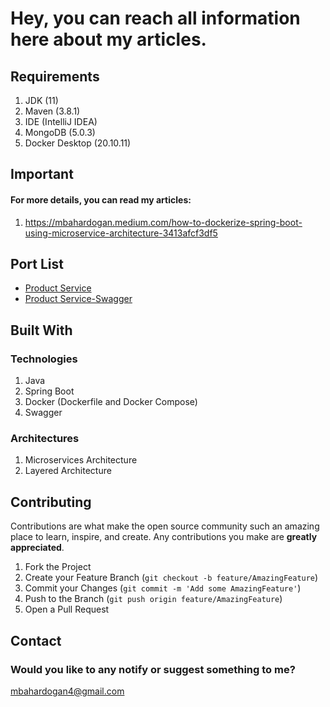 # Hey, you can reach all information here about my articles.

## Requirements

1. JDK (11)
2. Maven (3.8.1)
3. IDE (IntelliJ IDEA)
4. MongoDB (5.0.3)
5. Docker Desktop (20.10.11)


## Important

#### For more details, you can read my articles:
1. https://mbahardogan.medium.com/how-to-dockerize-spring-boot-using-microservice-architecture-3413afcf3df5


## Port List
* [Product Service](http://localhost:8000/api/v1/products)
* [Product Service-Swagger](http://localhost:8000/api/v1/swagger-ui/)

## Built With

### Technologies
1. Java 
2. Spring Boot
3. Docker (Dockerfile and Docker Compose)
5. Swagger


### Architectures
1. Microservices Architecture
2. Layered Architecture


## Contributing

Contributions are what make the open source community such an amazing place to learn, inspire, and create. Any contributions you make are **greatly appreciated**.

1. Fork the Project
2. Create your Feature Branch (`git checkout -b feature/AmazingFeature`)
3. Commit your Changes (`git commit -m 'Add some AmazingFeature'`)
4. Push to the Branch (`git push origin feature/AmazingFeature`)
5. Open a Pull Request


## Contact
### Would you like to any notify or suggest something to me?
mbahardogan4@gmail.com